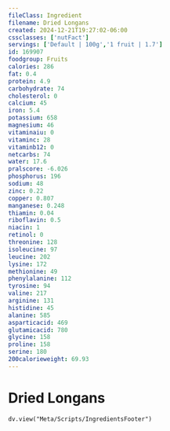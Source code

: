 ```yaml
---
fileClass: Ingredient
filename: Dried Longans
created: 2024-12-21T19:27:02-06:00
cssclasses: ['nutFact']
servings: ['Default | 100g','1 fruit | 1.7']
id: 169907
foodgroup: Fruits
calories: 286
fat: 0.4
protein: 4.9
carbohydrate: 74
cholesterol: 0
calcium: 45
iron: 5.4
potassium: 658
magnesium: 46
vitaminaiu: 0
vitaminc: 28
vitaminb12: 0
netcarbs: 74
water: 17.6
pralscore: -6.026
phosphorus: 196
sodium: 48
zinc: 0.22
copper: 0.807
manganese: 0.248
thiamin: 0.04
riboflavin: 0.5
niacin: 1
retinol: 0
threonine: 128
isoleucine: 97
leucine: 202
lysine: 172
methionine: 49
phenylalanine: 112
tyrosine: 94
valine: 217
arginine: 131
histidine: 45
alanine: 585
asparticacid: 469
glutamicacid: 780
glycine: 158
proline: 158
serine: 180
200calorieweight: 69.93
---
```


# Dried Longans

```dataviewjs
dv.view("Meta/Scripts/IngredientsFooter")
```